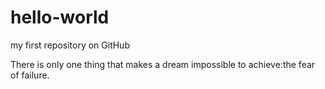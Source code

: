 # hello-world
my first repository on GitHub

There is only one thing that makes a dream impossible to achieve:the fear of failure.
